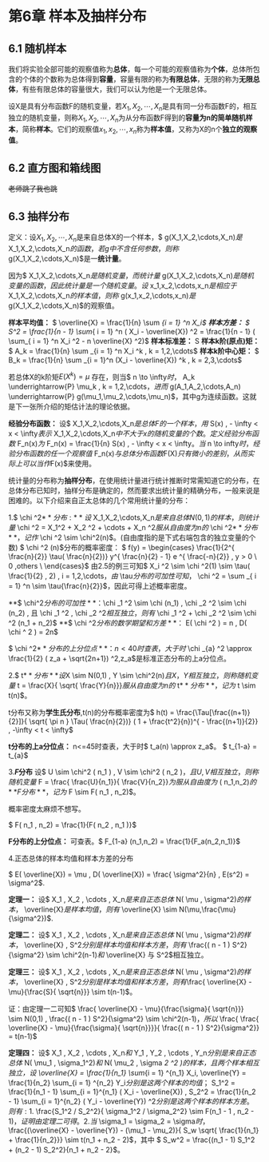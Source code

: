 # 第6章 样本及抽样分布

## 6.1 随机样本

我们将实验全部可能的观察值称为**总体**，每一个可能的观察值称为**个体**，总体所包含的个体的个数称为总体得到**容量**，容量有限的称为**有限总体**，无限的称为**无限总体**，有些有限总体的容量很大，我们可以认为他是一个无限总体。

设X是具有分布函数F的随机变量，若$X_1,X_2,\cdots,X_n$是具有同一分布函数F的，相互独立的随机变量，则称$X_1,X_2,\cdots,X_n$为从分布函数F得到的**容量为n的简单随机样本**，简称**样本**。它们的观察值$x_1,x_2,\cdots,x_n$称为**样本值**，又称为X的n个**独立的观察值**。

## 6.2 直方图和箱线图

~~老师跳了我也跳~~

## 6.3 抽样分布

定义：设$X_1,X_2,\cdots,X_n$是来自总体X的一个样本，$ g(X_1,X_2,\cdots,X_n)$是$ X_1,X_2,\cdots,X_n$的函数，若g中不含任何参数，则称$ g(X_1,X_2,\cdots,X_n)$是一**统计量**。

因为$ X_1,X_2,\cdots,X_n$是随机变量，而统计量$ g(X_1,X_2,\cdots,X_n)$是随机变量的函数，因此统计量是一个随机变量。设$ x_1,x_2,\cdots,x_n$是相应于$X_1,X_2,\cdots,X_n$的样本值，则称$ g(x_1,x_2,\cdots,x_n)$是$ g(X_1,X_2,\cdots,X_n)$的观察值。

**样本平均值：** $ \overline{X} = \frac{1}{n} \sum _{i = 1} ^n X_i$
**样本方差：** $ S^2 = \frac{1}{n - 1} \sum_{ i = 1} ^n ( X_i - \overline{X}) ^2 = \frac{1}{n - 1} ( \sum_{ i = 1} ^n X_i ^2 - n \overline{X} ^2)$
**样本标准差：** S
**样本k阶(原点)矩：** $ A_k = \frac{1}{n} \sum _{i = 1} ^n X_i ^k , k = 1,2,\cdots$
**样本k阶中心矩：** $ B_k = \frac{1}{n} \sum _{i = 1}^n (X_i - \overline{X}) ^k , k = 2,3,\cdots$

若总体X的k阶矩$E(X^k) = \mu$ 存在，则当$ n \to \infty$时，$ A_k \underrightarrow{P} \mu_k , k = 1,2,\cdots$，进而$ g(A_1,A_2,\cdots,A_n) \underrightarrow{P} g(\mu_1,\mu_2,\cdots,\mu_n)$，其中g为连续函数。这就是下一张所介绍的矩估计法的理论依据。

**经验分布函数：**
设$ X_1,X_2,\cdots,X_n$是总体F的一个样本，用$ S(x) , - \infty < x < \infty$表示$ X_1,X_2,\cdots,X_n$中不大于x的随机变量的个数。定义经验分布函数$ F_n(x)$为$ F_n(x) = \frac{1}{n} S(x) , - \infty < x < \infty$。当$ n \to infty$时，经验分布函数的任一个观察值$ F_n(x)$与总体分布函数$F(X)$只有微小的差别，从而实际上可以当作$F(x)$来使用。

统计量的分布称为**抽样分布**，在使用统计量进行统计推断时常需知道它的分布，在总体分布已知时，抽样分布是确定的，然而要求出统计量的精确分布，一般来说是困难的。以下介绍来自正太总体的几个常用统计量的分布：

1.$ \chi ^2$**分布:**
设$ X_1,X_2,\cdots,X_n$是来自总体N(0,1)的样本，则统计量$ \chi ^2 = X_1^2 + X_2 ^2 + \cdots + X_n ^2$服从自由度为n的$ \chi ^2$**分布**，记作$ \chi ^2 \sim \chi^2(n)$。(自由度指的是下式右端包含的独立变量的个数)
$ \chi ^2 (n)$分布的概率密度：
$ f(y) = \begin{cases}  \frac{1}{2^{ \frac{n}{2}} \tau( \frac{n}{2})} y^{ \frac{n}{2} - 1} e ^{ \frac{-n}{2}} , y > 0 \\ 0 ,others \\ \end{cases}$
由2.5的例三可知$ X_i ^2 \sim \chi ^2(1) \sim \tau( \frac{1}{2} , 2) , i = 1,2,\cdots$，由$ \tau$分布的可加性可知，$ \chi ^2 = \sum _{ i = 1} ^n \sim \tau{\frac{n}{2}}$，因此可得上述概率密度。

**$ \chi^2$分布的可加性**：$\chi _1 ^2 \sim \chi (n_1) , \chi _2 ^2 \sim \chi (n_2) , 且 \chi _1 ^2 , \chi _2 ^2$相互独立，则有$ \chi _1 ^2 + \chi _2 ^2 \sim \chi ^2 (n_1 + n_2)$
**$ \chi ^2$分布的数学期望和方差**：$ E( \chi ^2 ) = n , D( \chi ^ 2 ) = 2n$

$ \chi ^2$**分布的上分位点**：n<40时查表，大于时$ \chi _{a} ^2 \approx \frac{1}{2} ( z_a + \sqrt{2n+1}) ^2,z_a$是标准正态分布的上a分位点。

2.$ t$**分布**
设$X \sim N(0,1) , Y \sim \chi^2(n)$且X，Y相互独立，则称随机变量$ t = \frac{X}{ \sqrt{ \frac{Y}{n}}}$服从自由度为n的$ t$**分布**，记为$ t \sim t(n)$。

t分布又称为**学生氏分布**,t(n)的分布概率密度为$ h(t) = \frac{\Tau[\frac{(n+1)}{2}]}{ \sqrt{ \pi n } \Tau( \frac{n}{2})} ( 1 + \frac{t^2}{n})^{ - \frac{(n+1)}{2}} , -\infty < t < \infty$

**t分布的上a分位点：** n<=45时查表，大于时$ t_a(n) \approx z_a$。
$ t_{1-a} = t_{a}$

3.**$F$分布**
设$ U \sim \chi^2 ( n_1 ) , V \sim \chi^2 ( n_2 )$，且U,V相互独立，则称随机变量$ F = \frac{ \frac{U}{n_1}}{ \frac{V}{n_2}}$为服从自由度为$ ( n_1,n_2)$的**F分布** ，记为$ F \sim F( n_1 , n_2)$。

概率密度太麻烦不想写。

$ F( n_1 , n_2) = \frac{1}{F( n_2 , n_1 )}$

**F分布的上分位点：** 可查表。$ F_{1-a} (n_1,n_2) = \frac{1}{F_a(n_2,n_1)}$

4.正态总体的样本均值和样本方差的分布

$ E( \overline{X}) = \mu , D( \overline{X}) = \frac{ \sigma^2}{n} , E(s^2) = \sigma^2$.

**定理一：** 设$ X_1 , X_2 , \cdots , X_n$是来自正态总体$ N( \mu , \sigma^2)$的样本，$ \overline{X}$是样本均值，则有$ \overline{X} \sim N(\mu,\frac{\mu}{\sigma^2})$.

**定理二：** 设$ X_1 , X_2 , \cdots , X_n$是来自正态总体$ N( \mu , \sigma^2)$的样本，$ \overline{X} , S^2$分别是样本均值和样本方差，则有$ \frac{( n - 1 ) S^2}{\sigma^2} \sim \chi^2(n-1)$和$ \overline{X} 与 S^2$相互独立。

**定理三：** 设$ X_1 , X_2 , \cdots , X_n$是来自正态总体$ N( \mu , \sigma^2)$的样本，$ \overline{X} , S^2$分别是样本均值和样本方差，则有$\frac{ \overline{X} - \mu}{\frac{S}{ \sqrt{n}}} \sim t(n-1)$。

证：由定理一二可知$ \frac{ \overline{X} - \mu}{\frac{\sigma}{ \sqrt{n}}} \sim N(0,1) , \frac{( n - 1 ) S^2}{\sigma^2} \sim \chi^2(n-1)$，所以$ \frac{ \frac{ \overline{X} - \mu}{\frac{\sigma}{ \sqrt{n}}}}{ \frac{( n - 1 ) S^2}{\sigma^2}} = t(n-1)$

**定理四：** 设$ X_1 , X_2 , \cdots , X_n$和$ Y_1 , Y_2 , \cdots , Y_n$分别是来自正态总体$ N( \mu_1 , \sigma_1^2)$和$ N( \mu_2 , \sigma _2 ^2 )$的样本，且两个样本相互独立，设$ \overline{X} = \frac{1}{n_1} \sum_{i = 1} ^{n_1} X_i, \overline{Y} = \frac{1}{n_2} \sum_{i = 1} ^{n_2} Y_i$分别是这两个样本的均值；$ S_1^2 = \frac{1}{n_1 - 1} \sum_{i = 1}^{n_1} ( X_i - \overline{X}) , S_2^2 = \frac{1}{n_2 - 1} \sum_{i = 1}^{n_2} ( Y_i - \overline{Y}) ^2$分别是这两个样本的样本方差。则有:
1.$ \frac{S_1^2 / S_2^2}{  \sigma_1^2 / \sigma_2^2} \sim F(n_1 - 1 , n_2 - 1)$，证明由定理二可得。
2.当$ \sigma_1 = \sigma_2 = \sigma$时，$ \frac{(\overline{X} - \overline{Y}) - (\mu_1 - \mu_2)}{ S_w \sqrt{ \frac{1}{n_1} + \frac{1}{n_2}}} \sim t(n_1 + n_2 - 2)$，其中
$ S_w^2 = \frac{(n_1 - 1) S_1^2 + (n_2 - 1) S_2^2}{n_1 + n_2 - 2}$。